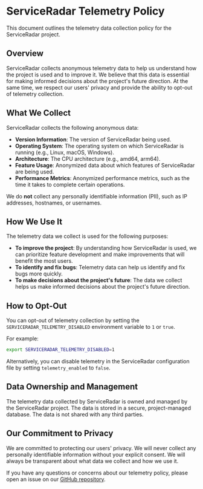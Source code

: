 # ServiceRadar Telemetry Policy

This document outlines the telemetry data collection policy for the ServiceRadar project. 
## Overview

ServiceRadar collects anonymous telemetry data to help us understand how the project is used and to improve it. We believe that this data is essential for making informed decisions about the project's future direction. At the same time, we respect our users' privacy and provide the ability to opt-out of telemetry collection.

## What We Collect

ServiceRadar collects the following anonymous data:

*   **Version Information**: The version of ServiceRadar being used.
*   **Operating System**: The operating system on which ServiceRadar is running (e.g., Linux, macOS, Windows).
*   **Architecture**: The CPU architecture (e.g., amd64, arm64).
*   **Feature Usage**: Anonymized data about which features of ServiceRadar are being used.
*   **Performance Metrics**: Anonymized performance metrics, such as the time it takes to complete certain operations.

We do **not** collect any personally identifiable information (PII), such as IP addresses, hostnames, or usernames.

## How We Use It

The telemetry data we collect is used for the following purposes:

*   **To improve the project**: By understanding how ServiceRadar is used, we can prioritize feature development and make improvements that will benefit the most users.
*   **To identify and fix bugs**: Telemetry data can help us identify and fix bugs more quickly.
*   **To make decisions about the project's future**: The data we collect helps us make informed decisions about the project's future direction.

## How to Opt-Out

You can opt-out of telemetry collection by setting the `SERVICERADAR_TELEMETRY_DISABLED` environment variable to `1` or `true`.

For example:

```bash
export SERVICERADAR_TELEMETRY_DISABLED=1
```

Alternatively, you can disable telemetry in the ServiceRadar configuration file by setting `telemetry_enabled` to `false`.

## Data Ownership and Management

The telemetry data collected by ServiceRadar is owned and managed by the ServiceRadar project. The data is stored in a secure, project-managed database. The data is not shared with any third parties.

## Our Commitment to Privacy

We are committed to protecting our users' privacy. We will never collect any personally identifiable information without your explicit consent. We will always be transparent about what data we collect and how we use it.

If you have any questions or concerns about our telemetry policy, please open an issue on our [GitHub repository](https://github.com/carverauto/serviceradar).
